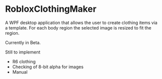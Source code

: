 # RobloxClothingMaker
A WPF desktop application that allows the user to create clothing items via a template. For each body region the selected image is resized to fit the region.

Currently in Beta.

Still to implement
<ul>
  <li>R6 clothing</li>
  <li>Checking of 8-bit alpha for images</li>
  <li>Manual</li>
</ul>
